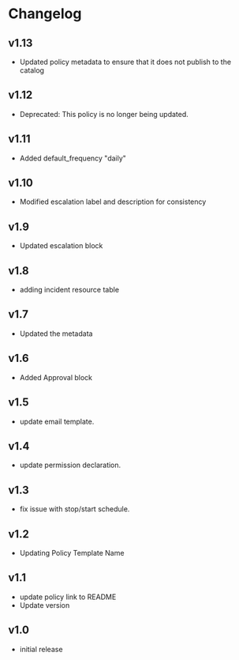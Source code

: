 # Changelog

## v1.13

- Updated policy metadata to ensure that it does not publish to the catalog

## v1.12

- Deprecated: This policy is no longer being updated.

## v1.11

- Added default_frequency "daily"

## v1.10

- Modified escalation label and description for consistency

## v1.9

- Updated escalation block

## v1.8

- adding incident resource table

## v1.7

- Updated the metadata

## v1.6

- Added Approval block

## v1.5

- update email template.

## v1.4

- update permission declaration.

## v1.3

- fix issue with stop/start schedule.

## v1.2

- Updating Policy Template Name

## v1.1

- update policy link to README
- Update version

## v1.0

- initial release
